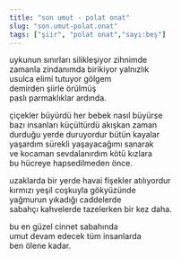 ```yaml
---
title: "son umut - polat onat"
slug: "son.umut-polat.onat"
tags: ["şiir", "polat onat","sayı:beş"]
---
```


uykunun sınırları silikleşiyor zihnimde\
zamanla zindanımda birikiyor yalnızlık\
usulca elimi tutuyor gölgem\
demirden şiirle örülmüş\
paslı parmaklıklar ardında.

çiçekler büyürdü her bebek nasıl büyürse\
bazı insanları küçültürdü akışkan zaman\
durduğu yerde duruyordur bütün kayalar\
yaşardım sürekli yaşayacağımı sanarak\
ve kocaman sevdalanırdım kötü kızlara\
bu hücreye hapsedilmeden önce.

uzaklarda bir yerde havai fişekler atılıyordur\
kırmızı yeşil coşkuyla gökyüzünde\
yağmurun yıkadığı caddelerde\
sabahçı kahvelerde tazelerken bir kez daha.

bu en güzel cinnet sabahında\
umut devam edecek tüm insanlarda\
ben ölene kadar.
